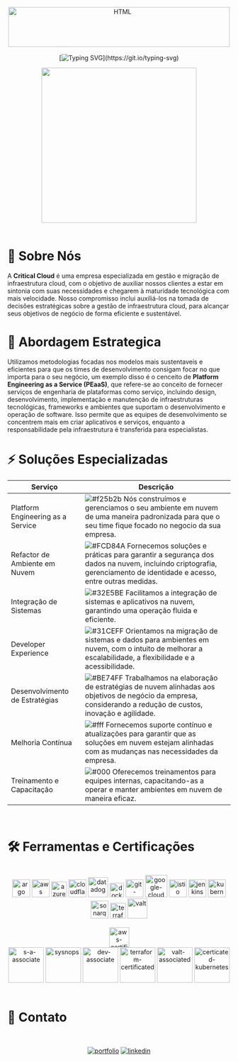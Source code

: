 <div style="display: inline_block" align="center"><br>
<img align="center" alt="HTML" height="90" width="500" src="https://i.ibb.co/K0qrvQR/Ativo-10.png">

<img height="2" width="1000" src="https://i.ibb.co/1XBDN6P/Ativo-13.png" alt="Ativo-13">

[![Typing SVG](https://readme-typing-svg.demolab.com?font=Source+Code+Pro&weight=600&size=25&pause=1000&color=31CEFF&center=true&vCenter=true&random=false&width=435&lines=Acelere+seu+futuro!)](https://git.io/typing-svg)

<img height="350" src="https://i.imgur.com/ot2rtaS.gif">

</div>

<br>
<img height="2" width="1000" src="https://i.ibb.co/1XBDN6P/Ativo-13.png" alt="Ativo-13">
<br>

# 👋 Sobre Nós

A **Critical Cloud** é uma empresa especializada em gestão e migração de infraestrutura cloud, com o objetivo de auxiliar nossos clientes a estar em sintonia com suas necessidades e chegarem à maturidade tecnológica com mais velocidade. 
Nosso compromisso inclui auxiliá-los na tomada de decisões estratégicas sobre a gestão de infraestrutura cloud, para alcançar seus objetivos de negócio de forma eficiente e sustentável. 

# 🧠 Abordagem Estrategica 

Utilizamos metodologias focadas nos modelos mais sustentaveis e eficientes para que os times de desenvolvimento consigam focar no que importa para o seu negócio, um exemplo disso é o cenceito de **Platform Engineering as a Service (PEaaS)**, que refere-se ao conceito de fornecer serviços de engenharia de plataformas como serviço, incluindo design, desenvolvimento, implementação e manutenção de infraestruturas tecnológicas, frameworks e ambientes que suportam o desenvolvimento e operação de software. 
Isso permite que as equipes de desenvolvimento se concentrem mais em criar aplicativos e serviços, enquanto a responsabilidade pela infraestrutura é transferida para especialistas.

# ⚡️ Soluções Especializadas

| Serviço              | Descrição                                               |
| ----------------- | ---------------------------------------------------------------- |
| Platform Engineering as a Service       | ![#f25b2b](https://via.placeholder.com/10/f25b2b?text=+) Nós construímos  e gerenciamos o seu ambiente em nuvem de uma maneira padronizada para que o seu time fique focado no negocio da sua empresa.  |
| Refactor de Ambiente em Nuvem       | ![#FCD84A](https://via.placeholder.com/10/FCD84A?text=+) Fornecemos soluções e práticas para garantir a segurança dos dados na nuvem, incluindo criptografia, gerenciamento de identidade e acesso, entre outras medidas. |
| Integração de Sistemas       | ![#32E5BE](https://via.placeholder.com/10/32E5BE?text=+) Facilitamos a integração de sistemas e aplicativos na nuvem, garantindo uma operação fluida e eficiente. |
| Developer Experience       | ![#31CEFF](https://via.placeholder.com/10/31CEFF?text=+) Orientamos na migração de sistemas e dados para ambientes em nuvem, com o intuito de melhorar a escalabilidade, a flexibilidade e a acessibilidade. |
| Desenvolvimento de Estratégias       | ![#BE74FF](https://via.placeholder.com/10/BE74FF?text=+) Trabalhamos na elaboração de estratégias de nuvem alinhadas aos objetivos de negócio da empresa, considerando a redução de custos, inovação e agilidade. |
| Melhoria Contínua       | ![#fff](https://via.placeholder.com/10/fff?text=+) Fornecemos suporte contínuo e atualizações para garantir que as soluções em nuvem estejam alinhadas com as mudanças nas necessidades da empresa. |
| Treinamento e Capacitação       | ![#000](https://via.placeholder.com/10/000?text=+) Oferecemos treinamentos para equipes internas, capacitando-as a operar e manter ambientes em nuvem de maneira eficaz. |

<br>
<img height="2" width="1000" src="https://i.ibb.co/1XBDN6P/Ativo-13.png" alt="Ativo-13">
<br>

# 🛠 Ferramentas e Certificações

<div style="display: inline_block" align="center"><br>
<img height="40" src="https://i.ibb.co/LCHMkL1/argo.png" alt="argo">
<img height="40" src="https://i.ibb.co/j8VZwC6/aws.png" alt="aws">
<img height="35" src="https://i.ibb.co/41mQHJL/azure.png" alt="azure">
<img height="40" src="https://i.ibb.co/LxLNC2y/cloudflare.png" alt="cloudflare">
<img height="45" src="https://i.ibb.co/yhvw8qt/datadog.png" alt="datadog">
<img height="32" src="https://i.ibb.co/kJFzhf6/docker.png" alt="docker">
<img height="40" src="https://i.ibb.co/sKH6MLM/git-actions.png" alt="git-actions">
<img height="50" src="https://i.ibb.co/WPd0MmM/google-cloud.png" alt="google-cloud">
<img height="40" src="https://i.ibb.co/4gC2h7x/istio.png" alt="istio">
<img height="40" src="https://i.ibb.co/jvkmTWw/jenkins.png" alt="jenkins">
<img height="40" src="https://i.ibb.co/rpChWPQ/kubernest.png" alt="kubernest">
<img height="40" src="https://i.ibb.co/1nNYvVK/sonarque.png" alt="sonarque">
<img height="35" src="https://i.ibb.co/GCnx06Y/terraform.png" alt="terraform">
<img height="45" src="https://i.ibb.co/GQgS4bG/valt.png" alt="valt">

<br>
<br>
<img height="45" src="https://i.ibb.co/XFzkwBj/aws-certified.png" alt="aws-certified"><br>


<img height="80" src="https://i.ibb.co/kySqcq7/s-a-associate.png" alt="s-a-associate">
<img height="80" src="https://i.ibb.co/55D5tY9/sysnops.png" alt="sysnops">
<img height="80" src="https://i.ibb.co/j5zfdgv/dev-associate.png" alt="dev-associate">
<img height="80" src="https://i.ibb.co/Tgr0P3G/terraform-certificated.png" alt="terraform-certificated">
<img height="80" src="https://i.ibb.co/5GTHsJm/valt-associated.png" alt="valt-associated">
<img height="80" src="https://i.ibb.co/cJ68xrW/certicated-kubernetes.png" alt="certicated-kubernetes">
</div>

<br>
<img height="2" width="1000" src="https://i.ibb.co/1XBDN6P/Ativo-13.png" alt="Ativo-13">
<br>

# 🔗 Contato
<div style="display: inline_block" align="center"><br>

[![portfolio](https://img.shields.io/badge/site_critical_cloud-BE74FF?style=for-the-badge&logo=ko-fi&logoColor=white)](https://criticalcloud.io/)
[![linkedin](https://img.shields.io/badge/linkedin-0A66C2?style=for-the-badge&logo=linkedin&logoColor=white)](https://br.linkedin.com/company/criticalcloud)

</div>

<img height="2" width="1000" src="https://i.ibb.co/1XBDN6P/Ativo-13.png" alt="Ativo-13">
